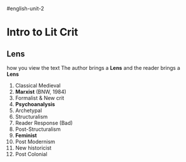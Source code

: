#english-unit-2
# Intro to Lit Crit
## Lens
how you view the text
The author brings a **Lens** and the reader brings a **Lens**
1. Classical Medieval
2. **Marxist** (BNW, 1984)
3. Formalist & New crit
4. **Psychoanalysis**
5. Archetypal
6. Structuralism
7. Reader Response (Bad)
8. Post-Structuralism
9. **Feminist**
10. Post Modernism
11. New historicist
12. Post Colonial